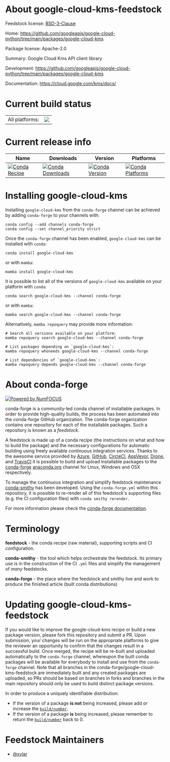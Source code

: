 About google-cloud-kms-feedstock
================================

Feedstock license: [BSD-3-Clause](https://github.com/conda-forge/google-cloud-kms-feedstock/blob/main/LICENSE.txt)

Home: https://github.com/googleapis/google-cloud-python/tree/main/packages/google-cloud-kms

Package license: Apache-2.0

Summary: Google Cloud Kms API client library

Development: https://github.com/googleapis/google-cloud-python/tree/main/packages/google-cloud-kms

Documentation: https://cloud.google.com/kms/docs/

Current build status
====================


<table><tr><td>All platforms:</td>
    <td>
      <a href="https://dev.azure.com/conda-forge/feedstock-builds/_build/latest?definitionId=7066&branchName=main">
        <img src="https://dev.azure.com/conda-forge/feedstock-builds/_apis/build/status/google-cloud-kms-feedstock?branchName=main">
      </a>
    </td>
  </tr>
</table>

Current release info
====================

| Name | Downloads | Version | Platforms |
| --- | --- | --- | --- |
| [![Conda Recipe](https://img.shields.io/badge/recipe-google--cloud--kms-green.svg)](https://anaconda.org/conda-forge/google-cloud-kms) | [![Conda Downloads](https://img.shields.io/conda/dn/conda-forge/google-cloud-kms.svg)](https://anaconda.org/conda-forge/google-cloud-kms) | [![Conda Version](https://img.shields.io/conda/vn/conda-forge/google-cloud-kms.svg)](https://anaconda.org/conda-forge/google-cloud-kms) | [![Conda Platforms](https://img.shields.io/conda/pn/conda-forge/google-cloud-kms.svg)](https://anaconda.org/conda-forge/google-cloud-kms) |

Installing google-cloud-kms
===========================

Installing `google-cloud-kms` from the `conda-forge` channel can be achieved by adding `conda-forge` to your channels with:

```
conda config --add channels conda-forge
conda config --set channel_priority strict
```

Once the `conda-forge` channel has been enabled, `google-cloud-kms` can be installed with `conda`:

```
conda install google-cloud-kms
```

or with `mamba`:

```
mamba install google-cloud-kms
```

It is possible to list all of the versions of `google-cloud-kms` available on your platform with `conda`:

```
conda search google-cloud-kms --channel conda-forge
```

or with `mamba`:

```
mamba search google-cloud-kms --channel conda-forge
```

Alternatively, `mamba repoquery` may provide more information:

```
# Search all versions available on your platform:
mamba repoquery search google-cloud-kms --channel conda-forge

# List packages depending on `google-cloud-kms`:
mamba repoquery whoneeds google-cloud-kms --channel conda-forge

# List dependencies of `google-cloud-kms`:
mamba repoquery depends google-cloud-kms --channel conda-forge
```


About conda-forge
=================

[![Powered by
NumFOCUS](https://img.shields.io/badge/powered%20by-NumFOCUS-orange.svg?style=flat&colorA=E1523D&colorB=007D8A)](https://numfocus.org)

conda-forge is a community-led conda channel of installable packages.
In order to provide high-quality builds, the process has been automated into the
conda-forge GitHub organization. The conda-forge organization contains one repository
for each of the installable packages. Such a repository is known as a *feedstock*.

A feedstock is made up of a conda recipe (the instructions on what and how to build
the package) and the necessary configurations for automatic building using freely
available continuous integration services. Thanks to the awesome service provided by
[Azure](https://azure.microsoft.com/en-us/services/devops/), [GitHub](https://github.com/),
[CircleCI](https://circleci.com/), [AppVeyor](https://www.appveyor.com/),
[Drone](https://cloud.drone.io/welcome), and [TravisCI](https://travis-ci.com/)
it is possible to build and upload installable packages to the
[conda-forge](https://anaconda.org/conda-forge) [anaconda.org](https://anaconda.org/)
channel for Linux, Windows and OSX respectively.

To manage the continuous integration and simplify feedstock maintenance
[conda-smithy](https://github.com/conda-forge/conda-smithy) has been developed.
Using the ``conda-forge.yml`` within this repository, it is possible to re-render all of
this feedstock's supporting files (e.g. the CI configuration files) with ``conda smithy rerender``.

For more information please check the [conda-forge documentation](https://conda-forge.org/docs/).

Terminology
===========

**feedstock** - the conda recipe (raw material), supporting scripts and CI configuration.

**conda-smithy** - the tool which helps orchestrate the feedstock.
                   Its primary use is in the construction of the CI ``.yml`` files
                   and simplify the management of *many* feedstocks.

**conda-forge** - the place where the feedstock and smithy live and work to
                  produce the finished article (built conda distributions)


Updating google-cloud-kms-feedstock
===================================

If you would like to improve the google-cloud-kms recipe or build a new
package version, please fork this repository and submit a PR. Upon submission,
your changes will be run on the appropriate platforms to give the reviewer an
opportunity to confirm that the changes result in a successful build. Once
merged, the recipe will be re-built and uploaded automatically to the
`conda-forge` channel, whereupon the built conda packages will be available for
everybody to install and use from the `conda-forge` channel.
Note that all branches in the conda-forge/google-cloud-kms-feedstock are
immediately built and any created packages are uploaded, so PRs should be based
on branches in forks and branches in the main repository should only be used to
build distinct package versions.

In order to produce a uniquely identifiable distribution:
 * If the version of a package **is not** being increased, please add or increase
   the [``build/number``](https://docs.conda.io/projects/conda-build/en/latest/resources/define-metadata.html#build-number-and-string).
 * If the version of a package **is** being increased, please remember to return
   the [``build/number``](https://docs.conda.io/projects/conda-build/en/latest/resources/define-metadata.html#build-number-and-string)
   back to 0.

Feedstock Maintainers
=====================

* [@xylar](https://github.com/xylar/)

